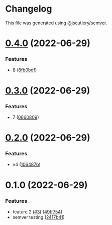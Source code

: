# Changelog

This file was generated using [@jscutlery/semver](https://github.com/jscutlery/semver).

# [0.4.0](https://github.com/jericopingul/nx-semver/compare/pub-lib-2-0.3.0...pub-lib-2-0.4.0) (2022-06-29)


### Features

* 8 ([8fb0bdf](https://github.com/jericopingul/nx-semver/commit/8fb0bdf81f87d9fbf42acdc26eebaee7a8dcd4dd))



# [0.3.0](https://github.com/jericopingul/nx-semver/compare/pub-lib-2-0.2.0...pub-lib-2-0.3.0) (2022-06-29)


### Features

* 7 ([0660809](https://github.com/jericopingul/nx-semver/commit/06608099c1bdddb8ed4bbda289f8c3fbca38443b))



# [0.2.0](https://github.com/jericopingul/nx-semver/compare/pub-lib-2-0.1.0...pub-lib-2-0.2.0) (2022-06-29)


### Features

* v4 ([106487b](https://github.com/jericopingul/nx-semver/commit/106487b0af8ac51f18c3852acaf1fd12c1e37425))



# 0.1.0 (2022-06-29)


### Features

* feature 2 ([#3](https://github.com/jericopingul/nx-semver/issues/3)) ([49ff754](https://github.com/jericopingul/nx-semver/commit/49ff754d31da776c05088f65d87467461cf4aebf))
* semver testing ([2417b41](https://github.com/jericopingul/nx-semver/commit/2417b41d6a8d3d4c57fca75dcb86e68e9bb454bf))
